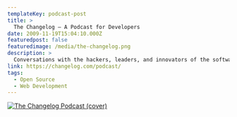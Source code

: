 ```yaml
---
templateKey: podcast-post
title: >
  The Changelog — A Podcast for Developers
date: 2009-11-19T15:04:10.000Z
featuredpost: false
featuredimage: /media/the-changelog.png
description: >
  Conversations with the hackers, leaders, and innovators of the software world
link: https://changelog.com/podcast/
tags:
  - Open Source
  - Web Development
---
```


[![The Changelog Podcast (cover)](/media/the-changelog.png)](https://changelog.com/podcast/ 'Go to The Changelog Podcast website')
